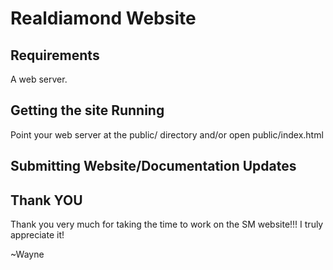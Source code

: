 # Realdiamond Website

## Requirements

A web server.

## Getting the site Running

Point your web server at the public/ directory and/or open public/index.html

## Submitting Website/Documentation Updates

## Thank YOU

Thank you very much for taking the time to work on the SM website!!!
I truly appreciate it!

  ~Wayne

